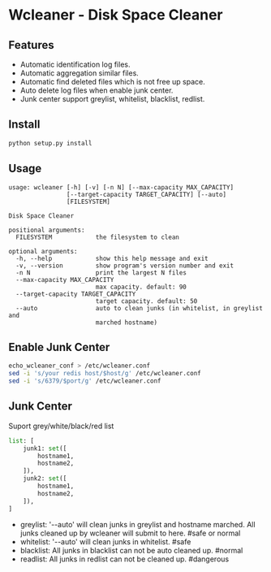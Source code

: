# Wcleaner - Disk Space Cleaner

## Features
* Automatic identification log files.
* Automatic aggregation similar files.
* Automatic find deleted files which is not free up space.
* Auto delete log files when enable junk center.
* Junk center support greylist, whitelist, blacklist, redlist.

## Install
````bash
python setup.py install
````

## Usage
````
usage: wcleaner [-h] [-v] [-n N] [--max-capacity MAX_CAPACITY]
                [--target-capacity TARGET_CAPACITY] [--auto]
                [FILESYSTEM]

Disk Space Cleaner

positional arguments:
  FILESYSTEM            the filesystem to clean

optional arguments:
  -h, --help            show this help message and exit
  -v, --version         show program's version number and exit
  -n N                  print the largest N files
  --max-capacity MAX_CAPACITY
                        max capacity. default: 90
  --target-capacity TARGET_CAPACITY
                        target capacity. default: 50
  --auto                auto to clean junks (in whitelist, in greylist and
                        marched hostname)
````

## Enable Junk Center
````bash
echo_wcleaner_conf > /etc/wcleaner.conf
sed -i 's/your redis host/$host/g' /etc/wcleaner.conf
sed -i 's/6379/$port/g' /etc/wcleaner.conf
````

## Junk Center
Suport grey/white/black/red list

```python
list: [
    junk1: set([
        hostname1,
        hostname2,
    ]),
    junk2: set([
        hostname1,
        hostname2,
    ]),
]
```

* greylist:  '--auto' will clean junks in greylist and hostname marched. All junks cleaned up by wcleaner will submit to here. #safe or normal
* whitelist: '--auto' will clean junks in whitelist. #safe
* blacklist: All junks in blacklist can not be auto cleaned up. #normal
* readlist:  All junks in redlist can not be cleaned up. #dangerous
